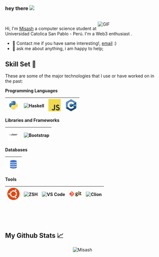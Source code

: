 ### hey there <img src="https://media.giphy.com/media/hvRJCLFzcasrR4ia7z/giphy.gif" width="25px">



<br />

  <img align="right" alt="GIF" src="https://media2.giphy.com/media/d6EHXrJlkd8IDIfdtL/giphy.gif?cid=790b76119eeeef0f54dfc3c91c4d039b9f4e4b50cd4974d8&rid=giphy.gif&ct=g" width="40%" height="40%" />
  
  
Hi, I'm [Misash]() a computer science student at Universidad Catolica San Pablo - Perú. I'm a Web3 enthusiast .

- 💼 Contact me if you have same interesting!, [email](mailto:aaron.apaza@ucsp.edu.pe) :)
- 💬 ask me about anything, i am happy to help;



## Skill Set :muscle:

These are some of the major technologies that I use or have worked on in the past:

**Programming Languages**

<img title="Python" alt="Python" width="40px" src="https://raw.githubusercontent.com/github/explore/master/topics/python/python.png" />|<img alt="Haskell" title="Haskell" width="40px" src="https://adventofhaskell.com/images/haskell.svg">|<img alt="JS" title="JavaScript" width="40px" src="https://raw.githubusercontent.com/github/explore/master/topics/javascript/javascript.png">|<img title="C++" alt="C++" width="40px" src="https://raw.githubusercontent.com/github/explore/80688e429a7d4ef2fca1e82350fe8e3517d3494d/topics/cpp/cpp.png">
|--|--|--|--|

**Libraries and Frameworks**



<img title="jQuery" alt="jQuery" width="40px" src="https://raw.githubusercontent.com/github/explore/master/topics/jquery/jquery.png">|<img title="Bootstrap" alt="Bootstrap" width="40px" src="https://seocom.agency/wp-content/uploads/2019/02/bootstrap-stack.png">
|--|--|


**Databases**

<img title="SQL" alt="SQL" width="40px" src="https://raw.githubusercontent.com/github/explore/master/topics/sql/sql.png">|
|--|

**Tools**

<img title="Ubuntu" alt="Ubuntu" width="40px" src="https://raw.githubusercontent.com/github/explore/master/topics/ubuntu/ubuntu.png">|<img title="ZSH" alt="ZSH" width="40px" src="https://s3.amazonaws.com/ohmyzsh/oh-my-zsh-logo.png">|<img title="VS Code" alt="VS Code" width="40px" src="https://img.icons8.com/fluent/48/000000/visual-studio-code-2019.png">|<img title="git" alt="git" width="40px" src="https://raw.githubusercontent.com/github/explore/master/topics/git/git.png">|<img title="CLion" alt="Clion" width="40px" src="https://cdn.freebiesupply.com/logos/thumbs/2x/clion-1-logo.png">
|--|--|--|--|--|

<br /><br /><br />

## My Github Stats 📈
<p align="center"> <img src="https://github-readme-stats.vercel.app/api?username=Misash&show_icons=true&theme=gotham" alt="Misash" />


